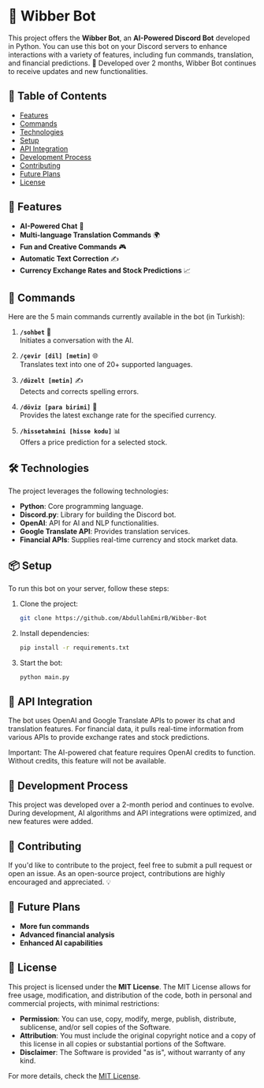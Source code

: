 # 🤖 Wibber Bot

This project offers the **Wibber Bot**, an **AI-Powered Discord Bot** developed in Python. You can use this bot on your Discord servers to enhance interactions with a variety of features, including fun commands, translation, and financial predictions. 🎉 Developed over 2 months, Wibber Bot continues to receive updates and new functionalities.

## 📜 Table of Contents

- [Features](#-features)
- [Commands](#-commands)
- [Technologies](#-technologies)
- [Setup](#-setup)
- [API Integration](#-api-integration)
- [Development Process](#-development-process)
- [Contributing](#-contributing)
- [Future Plans](#-future-plans)
- [License](#-license)

## 🚀 Features

- **AI-Powered Chat** 🧠
- **Multi-language Translation Commands** 🌍
- **Fun and Creative Commands** 🎮
- **Automatic Text Correction** ✍️
- **Currency Exchange Rates and Stock Predictions** 📈

## 📜 Commands

Here are the 5 main commands currently available in the bot (in Turkish):

1. **`/sohbet`** 🤖  
   Initiates a conversation with the AI.

2. **`/çevir [dil] [metin]`** 🌐  
   Translates text into one of 20+ supported languages.

3. **`/düzelt [metin]`** ✍️  
   Detects and corrects spelling errors.

4. **`/döviz [para birimi]`** 💱  
   Provides the latest exchange rate for the specified currency.

5. **`/hissetahmini [hisse kodu]`** 📊  
   Offers a price prediction for a selected stock.

## 🛠️ Technologies

The project leverages the following technologies:

- **Python**: Core programming language.
- **Discord.py**: Library for building the Discord bot.
- **OpenAI**: API for AI and NLP functionalities.
- **Google Translate API**: Provides translation services.
- **Financial APIs**: Supplies real-time currency and stock market data.

## 📦 Setup

To run this bot on your server, follow these steps:

1. Clone the project:
   ```bash
   git clone https://github.com/AbdullahEmirB/Wibber-Bot
   ```

2. Install dependencies:
   ```bash
   pip install -r requirements.txt
   ```

3. Start the bot:
   ```bash
   python main.py
   ```

## 🔑 API Integration

The bot uses OpenAI and Google Translate APIs to power its chat and translation features. For financial data, it pulls real-time information from various APIs to provide exchange rates and stock predictions.

Important: The AI-powered chat feature requires OpenAI credits to function. Without credits, this feature will not be available.

## 📅 Development Process

This project was developed over a 2-month period and continues to evolve. During development, AI algorithms and API integrations were optimized, and new features were added.

## 🤝 Contributing

If you'd like to contribute to the project, feel free to submit a pull request or open an issue. As an open-source project, contributions are highly encouraged and appreciated. 💡

## 🔮 Future Plans

- **More fun commands**  
- **Advanced financial analysis**  
- **Enhanced AI capabilities**

## 📜 License

This project is licensed under the **MIT License**. The MIT License allows for free usage, modification, and distribution of the code, both in personal and commercial projects, with minimal restrictions:

- **Permission**: You can use, copy, modify, merge, publish, distribute, sublicense, and/or sell copies of the Software.
- **Attribution**: You must include the original copyright notice and a copy of this license in all copies or substantial portions of the Software.
- **Disclaimer**: The Software is provided "as is", without warranty of any kind.

For more details, check the [MIT License](https://opensource.org/licenses/MIT).
